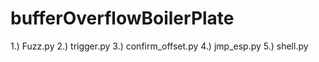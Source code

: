 # bufferOverflowBoilerPlate
1.) Fuzz.py
2.) trigger.py
3.)  confirm_offset.py
4.) jmp_esp.py
5.) shell.py
